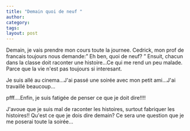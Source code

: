 ```yaml
---
title: "Demain quoi de neuf "
author:
category: 
tags: 
layout: post
---
```

Demain, je vais prendre mon cours toute la journee. Cedrick, mon prof de francais toujours nous demande:” Eh ben, quoi de neuf? ” Ensuit, chacun dans la classe doit raconter une histoire…Ce qui me rend un peu malade. Parce que la vie n'est pas toujours si interesant.

Je suis allé au cinema…J'ai passé une soirée avec mon petit ami…J'ai travaillé beaucoup…

pfff….Enfin, je suis fatigée de penser ce que je doit dire!!!!

J'avoue que je suis mal de raconter les histoires, surtout fabriquer les histoires!! Qu'est ce que je dois dire demain? Ce sera une question que je me poserai toute la soirée…

